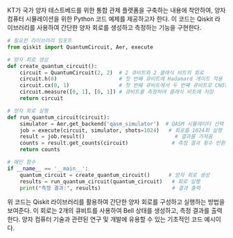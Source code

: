 KT가 국가 양자 테스트베드를 위한 통합 관제 플랫폼을 구축하는 내용에 착안하여, 양자 컴퓨터 시뮬레이션을 위한 Python 코드 예제를 제공하고자 한다. 이 코드는 Qiskit 라이브러리를 사용하여 간단한 양자 회로를 생성하고 측정하는 기능을 구현한다.

```python
# 필요한 라이브러리 임포트
from qiskit import QuantumCircuit, Aer, execute

# 양자 회로 생성
def create_quantum_circuit():
    circuit = QuantumCircuit(2, 2)  # 2 큐비트와 2 클래식 비트의 회로
    circuit.h(0)                    # 첫 번째 큐비트에 Hadamard 게이트 적용
    circuit.cx(0, 1)                # 첫 번째 큐비트에서 두 번째 큐비트로 CNOT 게이트 적용
    circuit.measure([0, 1], [0, 1]) # 큐비트를 측정하여 클래식 비트에 저장
    return circuit

# 양자 회로 실행
def run_quantum_circuit(circuit):
    simulator = Aer.get_backend('qasm_simulator')  # QASM 시뮬레이터 선택
    job = execute(circuit, simulator, shots=1024)   # 회로를 1024회 실행
    result = job.result()                             # 결과를 가져옴
    counts = result.get_counts(circuit)              # 측정 결과 횟수 반환
    return counts

# 메인 함수
if __name__ == '__main__':
    quantum_circuit = create_quantum_circuit()      # 양자 회로 생성
    results = run_quantum_circuit(quantum_circuit)   # 회로 실행
    print("측정 결과:", results)                       # 결과 출력
```

위 코드는 Qiskit 라이브러리를 활용하여 간단한 양자 회로를 구성하고 실행하는 방법을 보여준다. 이 회로는 2개의 큐비트를 사용하여 Bell 상태를 생성하고, 측정 결과를 출력한다. 양자 컴퓨터 기술과 관련된 연구 및 개발에 유용할 수 있는 기초적인 코드 예시이다.